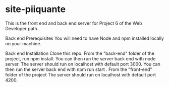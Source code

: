 # site-piiquante

This is the front end and back end server for Project 6 of the Web Developer path.

Back end Prerequisites
You will need to have Node and npm installed locally on your machine.

Back end Installation
Clone this repo. From the "back-end" folder of the project, run npm install. You can then run the server back end with node server.
The server should run on localhost with default port 3000.
 You can then run the server back end with npm run start .
 From the "front-end" folder of the project
The server should run on localhost with default port 4200.
